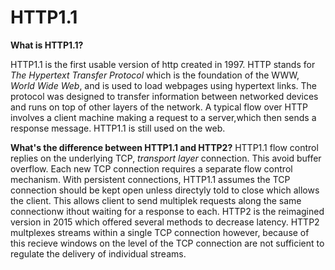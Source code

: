 # HTTP1.1

**What is HTTP1.1?**

HTTP1.1 is the first usable version of http created in 1997. 
HTTP stands for *The Hypertext Transfer Protocol* which is the foundation of the WWW, *World Wide Web*, and is used to load webpages using hypertext links.
The protocol was designed to transfer information between networked devices and runs on top of other layers of the network.
A typical flow over HTTP involves a client machine making a request to a server,which then sends a response message.
HTTP1.1 is still used on the web.

**What's the difference between HTTP1.1 and HTTP2?**
HTTP1.1 flow control replies on the underlying TCP, *transport layer* connection. This avoid buffer overflow. Each new TCP connection requires a separate flow control mechanism.
With persistent connections, HTTP1.1 assumes the TCP  connection should be kept open unless directyly told to close which allows the client. This allows client to send multiplek requests along the same connectionw ithout waiting for a response to each.
HTTP2 is the reimagined version in 2015 which offered several methods to decrease latency. 
HTTP2 multplexes streams within a single TCP connection however, because of this recieve windows on the level of the TCP connection are not sufficient to regulate the delivery of individual streams.
